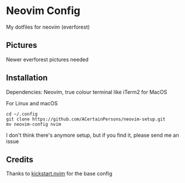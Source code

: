 # Neovim Config

My dotfiles for neovim (everforest)

## Pictures
Newer everforest pictures needed

## Installation

Dependencies: Neovim, true colour terminal like iTerm2 for MacOS

For Linux and macOS
```
cd ~/.config
git clone https://github.com/ACertainPersons/neovim-setup.git
mv neovim-config nvim
```
I don't think there's anymore setup, but if you find it, please send me an issue

## Credits

Thanks to <a href="https://github.com/nvim-lua/kickstart.nvim">kickstart.nvim</a> for the base config
